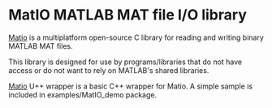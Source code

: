 # MatIO MATLAB MAT file I/O library

[Matio](https://github.com/tbeu/matio) is a multiplatform open-source C library for reading and writing binary MATLAB MAT files. 

This library is designed for use by programs/libraries that do not have access or do not want to rely on MATLAB's shared libraries.

[Matio](https://anboto.github.io/srcdoc$Matio$Matio$en-us.html) U++ wrapper is a basic C++ wrapper for Matio.
A simple sample is included in examples/MatIO_demo package.

